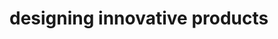 # designing innovative products

[https://github.com/LeonaPopa/TSQS]: 	"github"



[https://www.figma.com/design/feobM1dqF6CRzzI7FIqdg1/TSQS?node-id=0-1&amp;node-type=canvas&amp;t=KcqlQJMaJH0ssbnK-0]: 	"figma"



[https://miro.com/app/board/uXjVLUbVo6c=/]: 	"miro"

